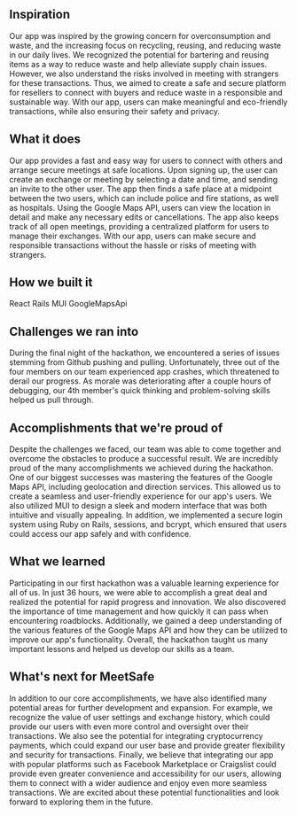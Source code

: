 ## Inspiration
Our app was inspired by the growing concern for overconsumption and waste, and the increasing focus on recycling, reusing, and reducing waste in our daily lives. We recognized the potential for bartering and reusing items as a way to reduce waste and help alleviate supply chain issues. However, we also understand the risks involved in meeting with strangers for these transactions. Thus, we aimed to create a safe and secure platform for resellers to connect with buyers and reduce waste in a responsible and sustainable way. With our app, users can make meaningful and eco-friendly transactions, while also ensuring their safety and privacy.
## What it does
Our app provides a fast and easy way for users to connect with others and arrange secure meetings at safe locations. Upon signing up, the user can create an exchange or meeting by selecting a date and time, and sending an invite to the other user. The app then finds a safe place at a midpoint between the two users, which can include police and fire stations, as well as hospitals. Using the Google Maps API, users can view the location in detail and make any necessary edits or cancellations. The app also keeps track of all open meetings, providing a centralized platform for users to manage their exchanges. With our app, users can make secure and responsible transactions without the hassle or risks of meeting with strangers.
## How we built it
React Rails MUI GoogleMapsApi
## Challenges we ran into
During the final night of the hackathon, we encountered a series of issues stemming from Github pushing and pulling. Unfortunately, three out of the four members on our team experienced app crashes, which threatened to derail our progress. As morale was deteriorating after a couple hours of debugging, our 4th member's quick thinking and problem-solving skills helped us pull through.
## Accomplishments that we're proud of
Despite the challenges we faced, our team was able to come together and overcome the obstacles to produce a successful result. We are incredibly proud of the many accomplishments we achieved during the hackathon. One of our biggest successes was mastering the features of the Google Maps API, including geolocation and direction services. This allowed us to create a seamless and user-friendly experience for our app's users. We also utilized MUI to design a sleek and modern interface that was both intuitive and visually appealing. In addition, we implemented a secure login system using Ruby on Rails, sessions, and bcrypt, which ensured that users could access our app safely and with confidence.
## What we learned
Participating in our first hackathon was a valuable learning experience for all of us. In just 36 hours, we were able to accomplish a great deal and realized the potential for rapid progress and innovation. We also discovered the importance of time management and how quickly it can pass when encountering roadblocks. Additionally, we gained a deep understanding of the various features of the Google Maps API and how they can be utilized to improve our app's functionality. Overall, the hackathon taught us many important lessons and helped us develop our skills as a team.
## What's next for MeetSafe
In addition to our core accomplishments, we have also identified many potential areas for further development and expansion. For example, we recognize the value of user settings and exchange history, which could provide our users with even more control and oversight over their transactions. We also see the potential for integrating cryptocurrency payments, which could expand our user base and provide greater flexibility and security for transactions. Finally, we believe that integrating our app with popular platforms such as Facebook Marketplace or Craigslist could provide even greater convenience and accessibility for our users, allowing them to connect with a wider audience and enjoy even more seamless transactions. We are excited about these potential functionalities and look forward to exploring them in the future.
<a href="https://github.com/ChefJoseph/MeetSafe_Front">